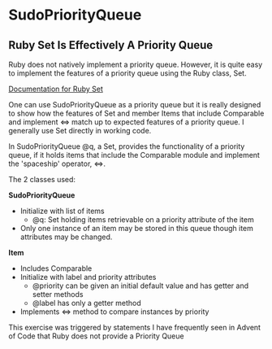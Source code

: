 # SudoPriorityQueue

## **Ruby Set Is Effectively A Priority Queue**

Ruby does not natively implement a priority queue. However, it is quite easy to implement the features of a priority queue using the Ruby class, Set.

[Documentation for Ruby Set](https://ruby-doc.org/stdlib-3.1.0/libdoc/set/rdoc/Set.html)

One can use SudoPriorityQueue as a priority queue but it is really designed to show how the features of Set and member Items that include Comparable and implement <=> match up to expected features of a priority queue. I generally use Set directly in working code.

In SudoPriorityQueue @q, a Set, provides the functionality of a priority queue, if it holds items that include the Comparable module and implement the 'spaceship' operator, <=>.



The 2 classes used:

**SudoPriorityQueue**
 - Initialize with list of items
    - @q: Set holding items retrievable on a priority attribute of the item
 - Only one instance of an item may be stored in this queue though item attributes may be changed.

**Item**
 - Includes Comparable
 - Initialize with label and priority attributes
	 - @priority can be given an initial default value and has getter and setter methods
	 - @label has only a getter method
 - Implements <=> method to compare instances by priority

This exercise was triggered by statements I have frequently seen in Advent of Code that Ruby does not provide a Priority Queue
